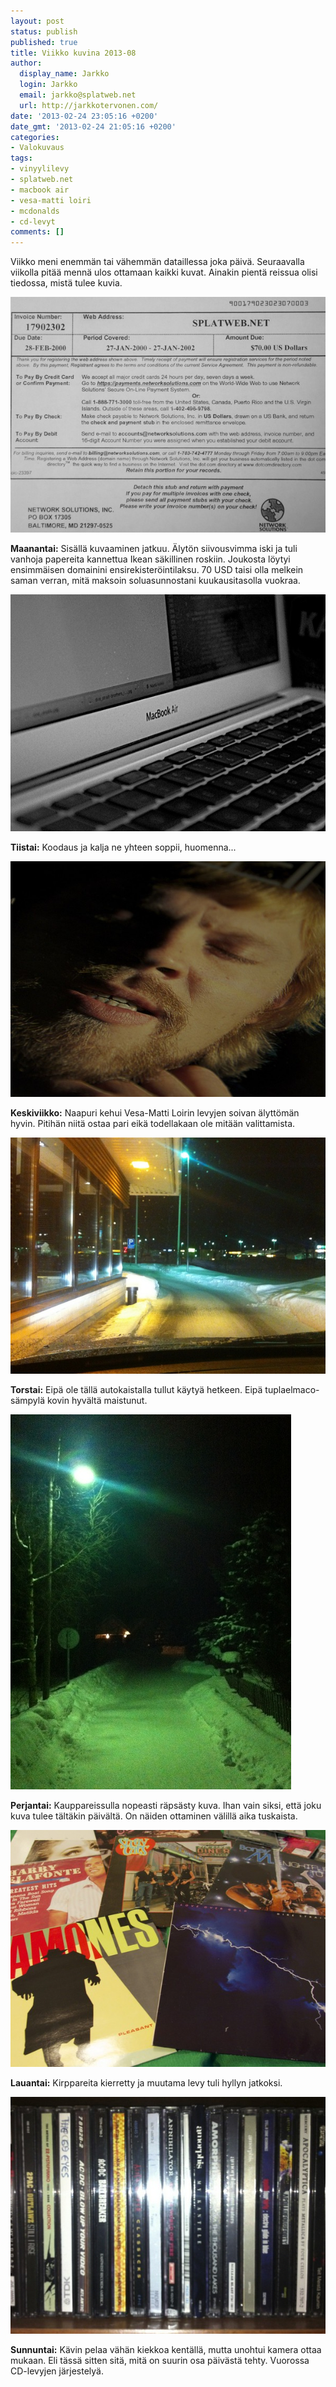 ```yaml
---
layout: post
status: publish
published: true
title: Viikko kuvina 2013-08
author:
  display_name: Jarkko
  login: Jarkko
  email: jarkko@splatweb.net
  url: http://jarkkotervonen.com/
date: '2013-02-24 23:05:16 +0200'
date_gmt: '2013-02-24 21:05:16 +0200'
categories:
- Valokuvaus
tags:
- vinyylilevy
- splatweb.net
- macbook air
- vesa-matti loiri
- mcdonalds
- cd-levyt
comments: []
---
```

Viikko meni enemmän tai vähemmän dataillessa joka päivä. Seuraavalla viikolla pitää mennä ulos ottamaan kaikki kuvat. Ainakin pientä reissua olisi tiedossa, mistä tulee kuvia.

<amp-img alt="Viikko kuvina 2013-08 - Maanantai" src="/assets/img/posts/2013-08-ma.jpg" layout="responsive" width="4" height="3">
  <noscript><img alt="Viikko kuvina 2013-08 - Maanantai" src="/assets/img/posts/2013-08-ma.jpg" /></noscript>
</amp-img>

__Maanantai:__ Sisällä kuvaaminen jatkuu. Älytön siivousvimma iski ja tuli vanhoja papereita kannettua Ikean säkillinen roskiin. Joukosta löytyi ensimmäisen domainini ensirekisteröintilaksu. 70 USD taisi olla melkein saman verran, mitä maksoin soluasunnostani kuukausitasolla vuokraa.

<amp-img alt="Viikko kuvina 2013-08 - Tiistai" src="/assets/img/posts/2013-08-ti.jpg" layout="responsive" width="4" height="3">
  <noscript><img alt="Viikko kuvina 2013-08 - Tiistai" src="/assets/img/posts/2013-08-ti.jpg" /></noscript>
</amp-img>

__Tiistai:__ Koodaus ja kalja ne yhteen soppii, huomenna...

<amp-img alt="Viikko kuvina 2013-08 - Keskiviikko" src="/assets/img/posts/2013-08-ke.jpg" layout="responsive" width="4" height="3">
  <noscript><img alt="Viikko kuvina 2013-08 - Keskiviikko" src="/assets/img/posts/2013-08-ke.jpg" /></noscript>
</amp-img>

__Keskiviikko:__ Naapuri kehui Vesa-Matti Loirin levyjen soivan älyttömän hyvin. Pitihän niitä ostaa pari eikä todellakaan ole mitään valittamista.

<amp-img alt="Viikko kuvina 2013-08 - Torstai" src="/assets/img/posts/2013-08-to.jpg" layout="responsive" width="4" height="3">
  <noscript><img alt="Viikko kuvina 2013-08 - Torstai" src="/assets/img/posts/2013-08-to.jpg" /></noscript>
</amp-img>

__Torstai:__ Eipä ole tällä autokaistalla tullut käytyä hetkeen. Eipä tuplaelmaco-sämpylä kovin hyvältä maistunut.

<amp-img alt="Viikko kuvina 2013-08 - Perjantai" src="/assets/img/posts/2013-08-pe.jpg" layout="responsive" width="4" height="3">
  <noscript><img alt="Viikko kuvina 2013-08 - Perjantai" src="/assets/img/posts/2013-08-pe.jpg" /></noscript>
</amp-img>

__Perjantai:__ Kauppareissulla nopeasti räpsästy kuva. Ihan vain siksi, että joku kuva tulee tältäkin päivältä. On näiden ottaminen välillä aika tuskaista.

<amp-img alt="Viikko kuvina 2013-08 - Lauantai" src="/assets/img/posts/2013-08-la.jpg" layout="responsive" width="4" height="3">
  <noscript><img alt="Viikko kuvina 2013-08 - Lauantai" src="/assets/img/posts/2013-08-la.jpg" /></noscript>
</amp-img>

__Lauantai:__ Kirppareita kierretty ja muutama levy tuli hyllyn jatkoksi.

<amp-img alt="Viikko kuvina 2013-08 - Sunnuntai" src="/assets/img/posts/2013-08-su.jpg" layout="responsive" width="4" height="3">
  <noscript><img alt="Viikko kuvina 2013-08 - Sunnuntai" src="/assets/img/posts/2013-08-su.jpg" /></noscript>
</amp-img>

__Sunnuntai:__ Kävin pelaa vähän kiekkoa kentällä, mutta unohtui kamera ottaa mukaan. Eli tässä sitten sitä, mitä on suurin osa päivästä tehty. Vuorossa CD-levyjen järjestelyä.
